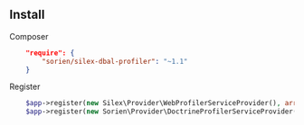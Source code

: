 ## Install

Composer

```json
    "require": {
        "sorien/silex-dbal-profiler": "~1.1"
    }
```

Register

```php
    $app->register(new Silex\Provider\WebProfilerServiceProvider(), array(...));
    $app->register(new Sorien\Provider\DoctrineProfilerServiceProvider());
```